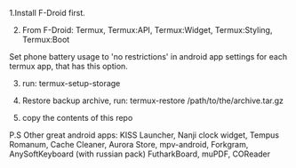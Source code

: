 

1.Install F-Droid first.

2. From F-Droid: Termux, Termux:API, Termux:Widget, Termux:Styling, Termux:Boot

Set phone battery usage to 'no restrictions' in android app settings for each termux app, that has this option.


3. run: termux-setup-storage

4. Restore backup archive, run: termux-restore /path/to/the/archive.tar.gz

5. copy the contents of this repo


P.S Other great android apps: KISS Launcher, Nanji clock widget, Tempus Romanum, Cache Cleaner, Aurora Store, mpv-android, Forkgram, AnySoftKeyboard (with russian pack) FutharkBoard, muPDF, COReader
